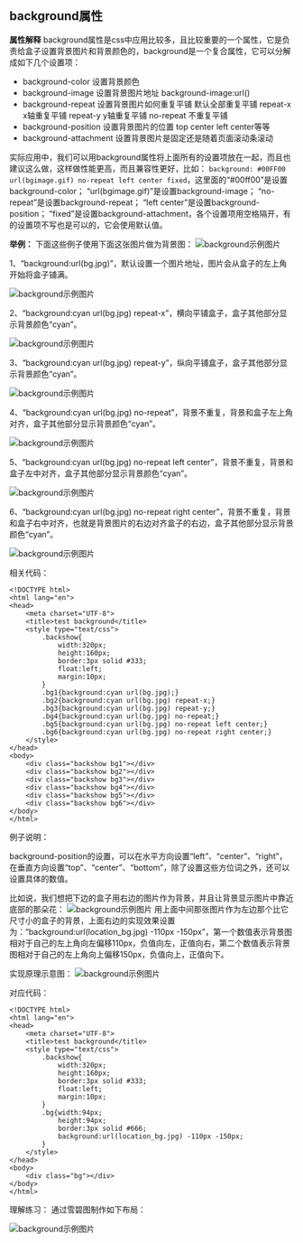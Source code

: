 ## background属性

**属性解释**
background属性是css中应用比较多，且比较重要的一个属性，它是负责给盒子设置背景图片和背景颜色的，background是一个复合属性，它可以分解成如下几个设置项：

- background-color 设置背景颜色
- background-image 设置背景图片地址
              background-image:url()
- background-repeat 设置背景图片如何重复平铺
              默认全部重复平铺
  			repeat-x x轴重复平铺 
  			repeat-y y轴重复平铺
  			no-repeat 不重复平铺
- background-position 设置背景图片的位置
              top center
  			left center等等
- background-attachment 设置背景图片是固定还是随着页面滚动条滚动

实际应用中，我们可以用background属性将上面所有的设置项放在一起，而且也建议这么做，这样做性能更高，而且兼容性更好，比如：
`background: #00FF00 url(bgimage.gif) no-repeat left center fixed`，这里面的“#00ff00”是设置background-color；
“url(bgimage.gif)”是设置background-image；
“no-repeat”是设置background-repeat；
“left center”是设置background-position；
“fixed”是设置background-attachment，各个设置项用空格隔开，有的设置项不写也是可以的，它会使用默认值。

**举例：**
下面这些例子使用下面这张图片做为背景图：
![background示例图片](../pic/bg.jpg)

1、“background:url(bg.jpg)”，默认设置一个图片地址，图片会从盒子的左上角开始将盒子铺满。

![background示例图片](../pic/bg01.jpg)

2、“background:cyan url(bg.jpg) repeat-x”，横向平铺盒子，盒子其他部分显示背景颜色“cyan”。

![background示例图片](../pic/bg02.jpg)

3、“background:cyan url(bg.jpg) repeat-y”，纵向平铺盒子，盒子其他部分显示背景颜色“cyan”。

![background示例图片](../pic/bg03.jpg)

4、“background:cyan url(bg.jpg) no-repeat”，背景不重复，背景和盒子左上角对齐，盒子其他部分显示背景颜色“cyan”。

![background示例图片](../pic/bg04.jpg)

5、“background:cyan url(bg.jpg) no-repeat left center”，背景不重复，背景和盒子左中对齐，盒子其他部分显示背景颜色“cyan”。

![background示例图片](../pic/bg05.jpg)

6、“background:cyan url(bg.jpg) no-repeat right center”，背景不重复，背景和盒子右中对齐，也就是背景图片的右边对齐盒子的右边，盒子其他部分显示背景颜色“cyan”。

![background示例图片](../pic/bg06.jpg)

相关代码：

```
<!DOCTYPE html>
<html lang="en">
<head>
    <meta charset="UTF-8">
    <title>test background</title>
    <style type="text/css">
        .backshow{
            width:320px;
            height:160px;
            border:3px solid #333;
            float:left;
            margin:10px;            
        }
        .bg1{background:cyan url(bg.jpg);}
        .bg2{background:cyan url(bg.jpg) repeat-x;}
        .bg3{background:cyan url(bg.jpg) repeat-y;}
        .bg4{background:cyan url(bg.jpg) no-repeat;}
        .bg5{background:cyan url(bg.jpg) no-repeat left center;}
        .bg6{background:cyan url(bg.jpg) no-repeat right center;}
    </style>
</head>
<body>
    <div class="backshow bg1"></div>
    <div class="backshow bg2"></div>
    <div class="backshow bg3"></div>
    <div class="backshow bg4"></div>
    <div class="backshow bg5"></div>
    <div class="backshow bg6"></div>
</body>
</html>
```

例子说明：

background-position的设置，可以在水平方向设置“left”、“center”、“right”，在垂直方向设置“top”、“center”、“bottom”，除了设置这些方位词之外，还可以设置具体的数值。

比如说，我们想把下边的盒子用右边的图片作为背景，并且让背景显示图片中靠近底部的那朵花：
![background示例图片](../pic/bg07.jpg)
用上面中间那张图片作为左边那个比它尺寸小的盒子的背景，上面右边的实现效果设置为：“background:url(location_bg.jpg) -110px -150px”，第一个数值表示背景图相对于自己的左上角向左偏移110px，负值向左，正值向右，第二个数值表示背景图相对于自己的左上角向上偏移150px，负值向上，正值向下。

实现原理示意图：
![background示例图片](../pic/bg08.jpg)

对应代码：

```
<!DOCTYPE html>
<html lang="en">
<head>
    <meta charset="UTF-8">
    <title>test background</title>
    <style type="text/css">
        .backshow{
            width:320px;
            height:160px;
            border:3px solid #333;
            float:left;
            margin:10px;            
        }        
        .bg{width:94px;
            height:94px;
            border:3px solid #666;
            background:url(location_bg.jpg) -110px -150px;
        }
    </style>
</head>
<body>
    <div class="bg"></div>
</body>
</html>
```

理解练习：
通过雪碧图制作如下布局：

![background示例图片](../pic/bg09.jpg)